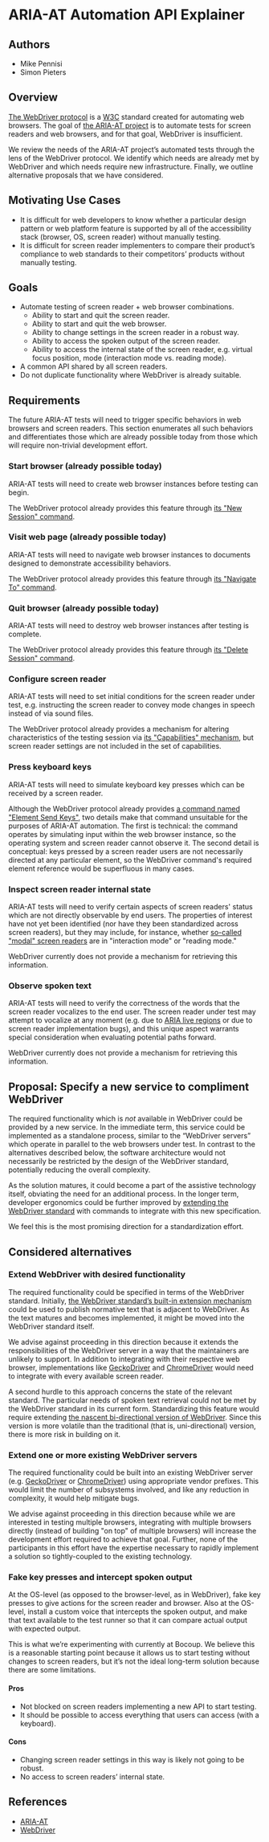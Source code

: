 # ARIA-AT Automation API Explainer

## Authors

* Mike Pennisi
* Simon Pieters


## Overview

[The WebDriver protocol](https://w3c.github.io/webdriver/#extensions-0) is a [W3C](https://www.w3.org/) standard created for automating web browsers. The goal of [the ARIA-AT project](https://aria-at.w3.org/) is to automate tests for screen readers and web browsers, and for that goal, WebDriver is insufficient.

We review the needs of the ARIA-AT project’s automated tests through the lens of the WebDriver protocol. We identify which needs are already met by WebDriver and which needs require new infrastructure. Finally, we outline alternative proposals that we have considered.


## Motivating Use Cases

* It is difficult for web developers to know whether a particular design pattern or web platform feature is supported by all of the accessibility stack (browser, OS, screen reader) without manually testing.
* It is difficult for screen reader implementers to compare their product’s compliance to web standards to their competitors’ products without manually testing.


## Goals

* Automate testing of screen reader + web browser combinations.
    * Ability to start and quit the screen reader.
    * Ability to start and quit the web browser.
    * Ability to change settings in the screen reader in a robust way.
    * Ability to access the spoken output of the screen reader.
    * Ability to access the internal state of the screen reader, e.g. virtual focus position, mode (interaction mode vs. reading mode).
* A common API shared by all screen readers.
* Do not duplicate functionality where WebDriver is already suitable.


## Requirements

The future ARIA-AT tests will need to trigger specific behaviors in web browsers and screen readers. This section enumerates all such behaviors and differentiates those which are already possible today from those which will require non-trivial development effort.


### Start browser (already possible today)

ARIA-AT tests will need to create web browser instances before testing can begin.

The WebDriver protocol already provides this feature through [its "New Session" command](https://w3c.github.io/webdriver/#new-session).


### Visit web page (already possible today)

ARIA-AT tests will need to navigate web browser instances to documents designed to demonstrate accessibility behaviors.

The WebDriver protocol already provides this feature through [its "Navigate To" command](https://w3c.github.io/webdriver/#navigate-to).


### Quit browser (already possible today)

ARIA-AT tests will need to destroy web browser instances after testing is complete.

The WebDriver protocol already provides this feature through [its "Delete Session" command](https://w3c.github.io/webdriver/#delete-session).


### Configure screen reader

ARIA-AT tests will need to set initial conditions for the screen reader under test, e.g. instructing the screen reader to convey mode changes in speech instead of via sound files.

The WebDriver protocol already provides a mechanism for altering characteristics of the testing session via [its "Capabilities" mechanism](https://w3c.github.io/webdriver/#capabilities), but screen reader settings are not included in the set of capabilities.


### Press keyboard keys

ARIA-AT tests will need to simulate keyboard key presses which can be received by a screen reader.

Although the WebDriver protocol already provides [a command named "Element Send Keys"](https://w3c.github.io/webdriver/#element-send-keys), two details make that command unsuitable for the purposes of ARIA-AT automation. The first is technical: the command operates by simulating input within the web browser instance, so the operating system and screen reader cannot observe it. The second detail is conceptual: keys pressed by a screen reader users are not necessarily directed at any particular element, so the WebDriver command's required element reference would be superfluous in many cases.


### Inspect screen reader internal state

ARIA-AT tests will need to verify certain aspects of screen readers' status which are not directly observable by end users. The properties of interest have not yet been identified (nor have they been standardized across screen readers), but they may include, for instance, whether [so-called "modal" screen readers](https://github.com/w3c/aria-at/wiki/Screen-Reader-Terminology-Translation) are in "interaction mode" or "reading mode."

WebDriver currently does not provide a mechanism for retrieving this information.


### Observe spoken text

ARIA-AT tests will need to verify the correctness of the words that the screen reader vocalizes to the end user. The screen reader under test may attempt to vocalize at any moment (e.g. due to [ARIA live regions](https://www.w3.org/TR/wai-aria/#dfn-live-region) or due to screen reader implementation bugs), and this unique aspect warrants special consideration when evaluating potential paths forward.

WebDriver currently does not provide a mechanism for retrieving this information.


## Proposal: Specify a new service to compliment WebDriver

The required functionality which is _not_ available in WebDriver could be provided by a new service. In the immediate term, this service could be implemented as a standalone process, similar to the “WebDriver servers” which operate in parallel to the web browsers under test. In contrast to the alternatives described below, the software architecture would not necessarily be restricted by the design of the WebDriver standard, potentially reducing the overall complexity.

As the solution matures, it could become a part of the assistive technology itself, obviating the need for an additional process. In the longer term, developer ergonomics could be further improved by [extending the WebDriver standard](https://w3c.github.io/webdriver/#extensions-0) with commands to integrate with this new specification.

We feel this is the most promising direction for a standardization effort.


## Considered alternatives


### Extend WebDriver with desired functionality

The required functionality could be specified in terms of the WebDriver standard. Initially, [the WebDriver standard’s built-in extension mechanism](https://w3c.github.io/webdriver/#extensions-0) could be used to publish normative text that is adjacent to WebDriver. As the text matures and becomes implemented, it might be moved into the WebDriver standard itself.

We advise against proceeding in this direction because it extends the responsibilities of the WebDriver server in a way that the maintainers are unlikely to support. In addition to integrating with their respective web browser, implementations like [GeckoDriver](https://github.com/mozilla/geckodriver) and [ChromeDriver](https://chromedriver.chromium.org/) would need to integrate with every available screen reader.

A second hurdle to this approach concerns the state of the relevant standard. The particular needs of spoken text retrieval could not be met by the WebDriver standard in its current form. Standardizing this feature would require extending [the nascent bi-directional version of WebDriver](https://w3c.github.io/webdriver-bidi/). Since this version is more volatile than the traditional (that is, uni-directional) version, there is more risk in building on it.


### Extend one or more existing WebDriver servers

The required functionality could be built into an existing WebDriver server (e.g. [GeckoDriver](https://github.com/mozilla/geckodriver) or [ChromeDriver](https://chromedriver.chromium.org/)) using appropriate vendor prefixes. This would limit the number of subsystems involved, and like any reduction in complexity, it would help mitigate bugs.

We advise against proceeding in this direction because while we are interested in testing multiple browsers, integrating with multiple browsers directly (instead of building "on top" of multiple browsers) will increase the development effort required to achieve that goal. Further, none of the participants in this effort have the expertise necessary to rapidly implement a solution so tightly-coupled to the existing technology.


### Fake key presses and intercept spoken output

At the OS-level (as opposed to the browser-level, as in WebDriver), fake key presses to give actions for the screen reader and browser. Also at the OS-level, install a custom voice that intercepts the spoken output, and make that text available to the test runner so that it can compare actual output with expected output.

This is what we’re experimenting with currently at Bocoup. We believe this is a reasonable starting point because it allows us to start testing without changes to screen readers, but it’s not the ideal long-term solution because there are some limitations.

#### Pros

* Not blocked on screen readers implementing a new API to start testing.
* It should be possible to access everything that users can access (with a keyboard).

#### Cons

* Changing screen reader settings in this way is likely not going to be robust.
* No access to screen readers’ internal state.


## References

* [ARIA-AT](https://aria-at.w3.org/)
* [WebDriver](https://w3c.github.io/webdriver/)
